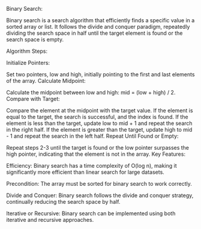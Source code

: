 Binary Search:

Binary search is a search algorithm that efficiently finds a specific value in a sorted array or list. It follows the divide and conquer paradigm, repeatedly dividing the search space in half until the target element is found or the search space is empty.

Algorithm Steps:

Initialize Pointers:

Set two pointers, low and high, initially pointing to the first and last elements of the array.
Calculate Midpoint:

Calculate the midpoint between low and high: mid = (low + high) / 2.
Compare with Target:

Compare the element at the midpoint with the target value.
If the element is equal to the target, the search is successful, and the index is found.
If the element is less than the target, update low to mid + 1 and repeat the search in the right half.
If the element is greater than the target, update high to mid - 1 and repeat the search in the left half.
Repeat Until Found or Empty:

Repeat steps 2-3 until the target is found or the low pointer surpasses the high pointer, indicating that the element is not in the array.
Key Features:

Efficiency: Binary search has a time complexity of O(log n), making it significantly more efficient than linear search for large datasets.

Precondition: The array must be sorted for binary search to work correctly.

Divide and Conquer: Binary search follows the divide and conquer strategy, continually reducing the search space by half.

Iterative or Recursive: Binary search can be implemented using both iterative and recursive approaches.